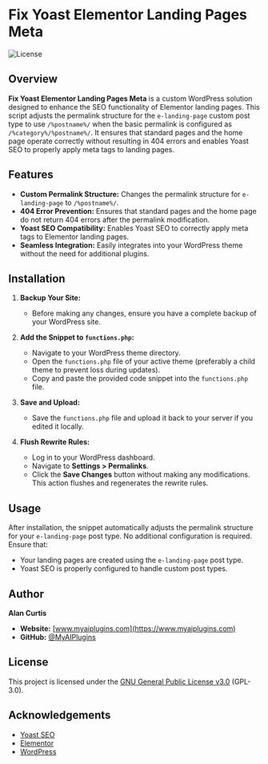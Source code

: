 # Fix Yoast Elementor Landing Pages Meta

![License](https://img.shields.io/badge/License-GPLv3-blue.svg)

## Overview

**Fix Yoast Elementor Landing Pages Meta** is a custom WordPress solution designed to enhance the SEO functionality of Elementor landing pages. This script adjusts the permalink structure for the `e-landing-page` custom post type to use `/%postname%/` when the basic permalink is configured as `/%category%/%postname%/`. It ensures that standard pages and the home page operate correctly without resulting in 404 errors and enables Yoast SEO to properly apply meta tags to landing pages.

## Features

- **Custom Permalink Structure:** Changes the permalink structure for `e-landing-page` to `/%postname%/`.
- **404 Error Prevention:** Ensures that standard pages and the home page do not return 404 errors after the permalink modification.
- **Yoast SEO Compatibility:** Enables Yoast SEO to correctly apply meta tags to Elementor landing pages.
- **Seamless Integration:** Easily integrates into your WordPress theme without the need for additional plugins.

## Installation

1. **Backup Your Site:**
   - Before making any changes, ensure you have a complete backup of your WordPress site.

2. **Add the Snippet to `functions.php`:**
   - Navigate to your WordPress theme directory.
   - Open the `functions.php` file of your active theme (preferably a child theme to prevent loss during updates).
   - Copy and paste the provided code snippet into the `functions.php` file.

3. **Save and Upload:**
   - Save the `functions.php` file and upload it back to your server if you edited it locally.

4. **Flush Rewrite Rules:**
   - Log in to your WordPress dashboard.
   - Navigate to **Settings > Permalinks**.
   - Click the **Save Changes** button without making any modifications. This action flushes and regenerates the rewrite rules.

## Usage

After installation, the snippet automatically adjusts the permalink structure for your `e-landing-page` post type. No additional configuration is required. Ensure that:

- Your landing pages are created using the `e-landing-page` post type.
- Yoast SEO is properly configured to handle custom post types.

## Author

**Alan Curtis**

- **Website:** [www.myaiplugins.com](https://www.myaiplugins.com)
- **GitHub:** [@MyAIPlugins](https://github.com/MyAIPlugins/)

## License

This project is licensed under the [GNU General Public License v3.0](https://www.gnu.org/licenses/gpl-3.0.html) (GPL-3.0).

## Acknowledgements

- [Yoast SEO](https://yoast.com/wordpress/plugins/seo/)
- [Elementor](https://elementor.com/)
- [WordPress](https://wordpress.org/)